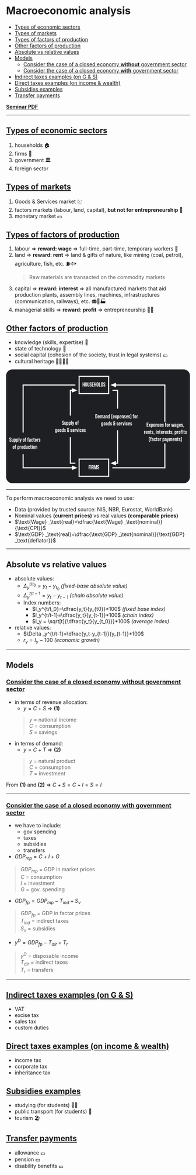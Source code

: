 # Macroeconomic analysis
- [Types of economic sectors](#types-of-economic-sectors)
- [Types of markets](#types-of-markets)
- [Types of factors of production](#types-of-factors-of-production)
- [Other factors of production](#other-factors-of-production)
- [Absolute vs relative values](#absolute-vs-relative-values)
- [Models](#models)
  - [Consider the case of a closed economy **without** government sector](#consider-the-case-of-a-closed-economy-without-government-sector)
  - [Consider the case of a closed economy **with** government sector](#consider-the-case-of-a-closed-economy-with-government-sector)
- [Indirect taxes examples (on G \& S)](#indirect-taxes-examples-on-g--s)
- [Direct taxes examples (on income \& wealth)](#direct-taxes-examples-on-income--wealth)
- [Subsidies examples](#subsidies-examples)
- [ Transfer payments](#-transfer-payments)

<ins>[**Seminar PDF**](./seminar%20pdfs/S02.%20Macroeconomic%20Analysis.pdf)

---

## <ins>Types of economic sectors
1. households 🏠
2. firms 🏢
3. government 🏛️
4. foreign sector

## <ins>Types of markets
1. Goods & Services market 💹
2. factors markets (labour, land, capital), **but not for entrepreneurship** 💸
3. monetary market 💵

## <ins>Types of factors of production
1. labour $\Rightarrow$ **reward: wage** $\Rightarrow$ full-time, part-time, temporary workers 👷
2. land $\Rightarrow$ **reward: rent** $\Rightarrow$ land & gifts of nature, like mining (coal, petrol), agriculture, fish, etc. ⛽🐟
    > Raw materials are transacted on the commodity markets
3. capital $\Rightarrow$ **reward: interest** $\Rightarrow$ all manufactured markets that aid production plants, assembly lines, machines, infrastructures (communication, railways), etc. 📻🚂🏭
4. managerial skills $\Rightarrow$ **reward: profit** $\Rightarrow$ entrepreneurship 🧑‍💼

## <ins>Other factors of production
- knowledge (skills, expertise) 📕
- state of technology 🧪
- social capital (cohesion of the society, trust in legal systems) 💶
- cultural heritage 👨‍👩‍👧‍👦

![](images/firms&households.png)

---

To perform macroeconomic analysis we need to use:
- Data (provided by trusted source: NIS, NBR, Eurostat, WorldBank) 
- Nominal values **(current prices)** vs real values **(comparable prices)**
- $\text{Wage} _\text{real}=\dfrac{\text{Wage} _\text{nominal}}{\text{CPI}}$
- $\text{GDP} _\text{real}=\dfrac{\text{GDP} _\text{nominal}}{\text{GDP} _\text{deflator}}$

---
    
## Absolute vs relative values
- absolute values:
  - $\Delta_y^{t/t_0}=y_t-y_{t_0}$ *(fixed-base absolute value)*
  - $\Delta_y^{t/t-1}=y_t-y_{t-1}$ *(chain absolute value)*
  - Index numbers:
    - $I_y^{t/t_0}=\dfrac{y_t}{y_{t0}}*100$ *(fixed base index)*
    - $I_y^{t/t-1}=\dfrac{y_t}{y_{t-1}}*100$ *(chain index)*
    - $I_y = \sqrt[t]{\dfrac{y_t}{y_{t_0}}}*100$ *(average index)*
- relative values:
  - $\Delta _y^{t/t-1}=\dfrac{y_t-y_{t-1}}{y_{t-1}}*100$
  - $r_y = I_y - 100$ *(economic growth)*

---

## Models
### <ins>Consider the case of a closed economy **without** government sector
- in terms of revenue allocation:
  - $y = C + S$ $\Rightarrow$ **(1)**
  > $y$ = national income  
  > $C$ = consumption  
  > $S$ = savings  
- in terms of demand:
  - $y = C + T$ $\Rightarrow$ **(2)**
  > $y$ = natural product  
  > $C$ = consumption  
  > $T$ = investment  

From **(1)** and **(2)** $\Rightarrow$ $C + S = C + I =S = I$

---

### <ins>Consider the case of a closed economy **with** government sector
- we have to include:
  - gov spending
  - taxes
  - subsidies
  - transfers
- $GDP_{mp} = C + I + G$
> $GDP_{mp}$ = GDP in market prices  
> $C$ = consumption  
> $I$ = investment  
> $G$ = gov. spending  
- $GDP_{fp} = GDP_{mp} - T_{ind} + S_v$
> $GDP_{fp}$ = GDP in factor prices  
> $T_{ind}$ = indirect taxes  
> $S_v$ = subsidies  
- $y^D = GDP_{fp} - T_{dir} + T_r$
> $y^D$ = disposable income  
> $T_{dir}$ = indirect taxes  
> $T_r$ = transfers  

---

## <ins>Indirect taxes examples (on G & S)
- VAT
- excise tax
- sales tax
- custom duties

## <ins>Direct taxes examples (on income & wealth)
  - income tax
  - corporate tax
  - inheritance tax

## <ins>Subsidies examples
- studying (for students) 🧑‍🎓
- public transport (for students) 🚌
- tourism 🏖️

## <ins> Transfer payments
- allowance 💷
- pension 💵
- disability benefits 💶
